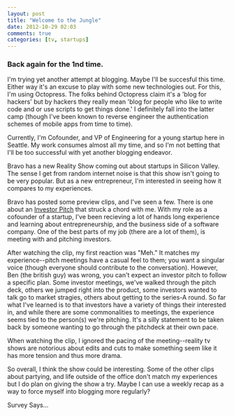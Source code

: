 ```yaml
---
layout: post
title: "Welcome to the Jungle"
date: 2012-10-29 02:03
comments: true
categories: [tv, startups] 
---
```


### Back again for the 1nd time.
I'm trying yet another attempt at blogging. Maybe I'll be succesful this time. Either way it's an excuse to play with some new technologies out. For this, I'm using Octopress. The folks behind Octopress claim it's a 'blog for hackers' but by hackers they really mean 'blog for people who like to write code and or use scripts to get things done.' I definitely fall into the latter camp (though I've been known to reverse engineer the authentication schemes of mobile apps from time to time). 

Currently, I'm Cofounder, and VP of Engineering for a young startup here in Seattle. My work consumes almost all my time, and so I'm not betting that I'll be too successful with yet another blogging endeavor.


Bravo has a new Reality Show coming out about startups in Silicon Valley. The sense I get from random internet noise is that this show isn't going to be very popular. But as a new entrepreneur, I'm interested in seeing how it compares to my experiences. 

Bravo has posted some preview clips, and I've seen a few. There is one about an [Investor Pitch](http://www.bravotv.com/start-ups-silicon-valley/season-1/videos/a-disrespectful-pitch) that struck a chord with me.  With my role as a cofounder of a startup, I've been recieving a lot of hands long experience and learning about entrepreneurship, and the business side of a software company. One of the best parts of my job (there are a lot of them), is meeting with and pitching investors.

After watching the clip, my first reaction was "Meh." It matches my experience--pitch meetings have a casual feel to them; you want a singular voice (though everyone should contribute to the conversation). However, Ben (the british guy) was wrong, you can't expect an investor pitch to follow a specific plan. Some investor meetings, we've walked through the pitch deck, others we jumped right into the product, some investors wanted to talk go to market stragies, others about getting to the series-A round. So far what I've learned is to that investors have a variety of things their interested in, and while there are some commonalities to meetings, the experience seems tied to the person(s) we're pitching. It's a silly statement to be taken back by someone wanting to go through the pitchdeck at their own pace. 

When watching the clip, I ignored the pacing of the meeting--reality tv shows are notorious about edits and cuts to make something seem like it has more tension and thus more drama. 

So overall, I think the show could be interesting. Some of the other clips about partying, and life outside of the office don't match my experiences but I do plan on giving the show a try. Maybe I can use a weekly recap as a way to force myself into blogging more regularly? 

Survey Says... 
